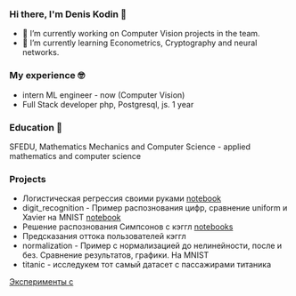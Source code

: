 ### Hi there, I'm Denis Kodin 👋

- 🔭 I’m currently working on Computer Vision projects in the team.
- 🌱 I’m currently learning Econometrics, Сryptography and neural networks.

### My experience 🤓
 - intern ML engineer - now (Computer Vision)
 - Full Stack developer php, Postgresql, js. 1 year

### Education 📘
SFEDU, Mathematics Mechanics and Computer Science - applied mathematics and computer science

### Projects

- Логистическая регрессия своими руками [notebook](linear_models_hand_made/linear_models.ipynb)
- digit_recognition - Пример распознования цифр, сравнение uniform и Xavier на MNIST  [notebook](digit_recognition_xav_uni/main.ipynb)
- Решение распознования Симпсонов с кэггл [notebooks](simsons_kaggle)
- Предсказания оттока пользователей кэггл
- normalization - Пример с нормализацией до нелинейности, после и без. Сравнение результатов, графики. На MNIST
- titanic - исследукем тот самый датасет с пассажирами титаника


[Эксперименты с ](https://github.com/kodinkod/data_analasys)
